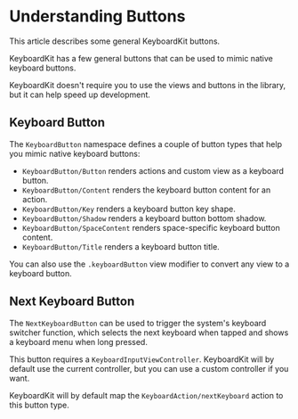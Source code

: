 # Understanding Buttons

This article describes some general KeyboardKit buttons.

KeyboardKit has a few general buttons that can be used to mimic native keyboard buttons.

KeyboardKit doesn't require you to use the views and buttons in the library, but it can help speed up development.



## Keyboard Button

The ``KeyboardButton`` namespace defines a couple of button types that help you mimic native keyboard buttons:

- ``KeyboardButton/Button`` renders actions and custom view as a keyboard button.
- ``KeyboardButton/Content`` renders the keyboard button content for an action.
- ``KeyboardButton/Key`` renders a keyboard button key shape.
- ``KeyboardButton/Shadow`` renders a keyboard button bottom shadow.
- ``KeyboardButton/SpaceContent`` renders space-specific keyboard button content.
- ``KeyboardButton/Title`` renders a keyboard button title.

You can also use the `.keyboardButton` view modifier to convert any view to a keyboard button.



## Next Keyboard Button

The ``NextKeyboardButton`` can be used to trigger the system's keyboard switcher function, which selects the next keyboard when tapped and shows a keyboard menu when long pressed. 

This button requires a ``KeyboardInputViewController``. KeyboardKit will by default use the current controller, but you can use a custom controller if you want.  

KeyboardKit will by default map the ``KeyboardAction/nextKeyboard`` action to this button type.
